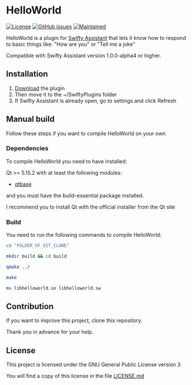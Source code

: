 # HelloWorld
[![License](https://img.shields.io/badge/license-GPLv3.0-blue.svg)](https://www.gnu.org/licenses/gpl-3.0.html) [![GitHub issues](https://img.shields.io/github/issues/Swiftapp-hub/HelloWorld-Plugin-Swifty-Assistant.svg)](https://github.com/Swiftapp-hub/HelloWorld-Pluginy-Swifty-Assistant/issues) [![Maintained](https://img.shields.io/maintenance/yes/2021.svg)](https://github.com/Swiftapp-hub/HelloWorld-Plugin-Swifty-Assistant/commits/master)

HelloWorld is a plugin for [Swifty Assistant](https://github.com/Swiftapp-hub/Swifty-Assistant) that lets it know how to respond to basic things like: "How are you" or "Tell me a joke"

Compatible with Swifty Assistant version 1.0.0-alpha4 or higher.

## Installation

1. [Download](https://github.com/Swiftapp-hub/HelloWorld-Plugin-Swifty-Assistant/releases/) the plugin
2. Then move it to the ~/SwiftyPlugins folder
3. If Swifty Assistant is already open, go to settings and click Refresh

## Manual build

Follow these steps if you want to compile HelloWorld on your own

### Dependencies

To compile HelloWorld you need to have installed:

Qt >= 5.15.2 with at least the following modules:

* [qtbase](http://code.qt.io/cgit/qt/qtbase.git)

and you must have the build-essential package installed.

I recommend you to install Qt with the official installer from the Qt site

### Build

You need to run the following commands to compile HelloWorld:

```bash
cd "FOLDER_OF_GIT_CLONE"
```

```bash
mkdir build && cd build
```

```bash
qmake ../
```

```bash
make
```

```bash
mv libhelloworld.so libhelloworld.sw
```

## Contribution

If you want to improve this project, clone this repository.

Thank you in advance for your help.

## License

This project is licensed under the GNU General Public License version 3

You will find a copy of this license in the file [LICENSE.md](https://github.com/Swiftapp-hub/ControlSettings-Plugin-Swifty-Assistant/blob/master/LICENSE.md)
